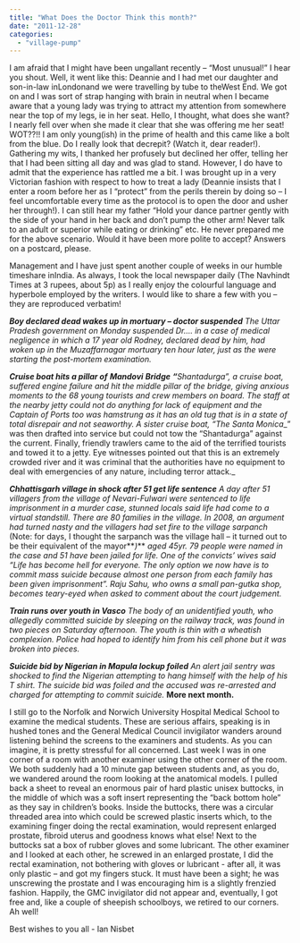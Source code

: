 ```yaml
---
title: "What Does the Doctor Think this month?"
date: "2011-12-28"
categories: 
  - "village-pump"
---
```


I am afraid that I might have been ungallant recently – “Most unusual!” I hear you shout. Well, it went like this: Deannie and I had met our daughter and son-in-law inLondonand we were travelling by tube to theWest End. We got on and I was sort of strap hanging with brain in neutral when I became aware that a young lady was trying to attract my attention from somewhere near the top of my legs, ie in her seat. Hello, I thought, what does she want? I nearly fell over when she made it clear that she was offering me her seat! WOT??!! I am only young(ish) in the prime of health and this came like a bolt from the blue. Do I really look that decrepit? (Watch it, dear reader!). Gathering my wits, I thanked her profusely but declined her offer, telling her that I had been sitting all day and was glad to stand. However, I do have to admit that the experience has rattled me a bit. I was brought up in a very Victorian fashion with respect to how to treat a lady (Deannie insists that I enter a room before her as I “protect” from the perils therein by doing so – I feel uncomfortable every time as the protocol is to open the door and usher her through!). I can still hear my father “Hold your dance partner gently with the side of your hand in her back and don’t pump the other arm! Never talk to an adult or superior while eating or drinking” etc. He never prepared me for the above scenario. Would it have been more polite to accept? Answers on a postcard, please.

Management and I have just spent another couple of weeks in our humble timeshare inIndia. As always, I took the local newspaper daily (The Navhindt Times at 3 rupees, about 5p) as I really enjoy the colourful language and hyperbole employed by the writers. I would like to share a few with you – they are reproduced verbatim!

**_Boy declared dead wakes up in mortuary – doctor suspended_** _The Uttar Pradesh government on Monday suspended Dr…. in a case of medical negligence in which a 17 year old Rodney, declared dead by him, had woken up in the Muzaffarnagar mortuary ten hour later, just as the were starting the post-mortem examination._

**_Cruise boat hits a pillar of_** **_Mandovi_** **_Bridge_** **_“_**_Shantadurga”, a cruise boat, suffered engine failure and hit the middle pillar of the bridge, giving anxious moments to the 68 young tourists and crew members on board. The staff at the nearby jetty could not do anything for lack of equipment and the Captain of Ports too was hamstrung as it has an old tug that is in a state of total disrepair and not seaworthy. A sister cruise boat, “The_ _Santa Monica__” was then drafted into service but could not tow the “Shantadurga” against the current. Finally, friendly trawlers came to the aid of the terrified tourists and towed it to a jetty. Eye witnesses pointed out that this is an extremely crowded river and it was criminal that the authorities have no equipment to deal with emergencies of any nature, including terror attack._

**_Chhattisgarh village in shock after 51 get life sentence_** _A day after 51 villagers from the_ _village_ _of_ _Nevari-Fulwari_ _were sentenced to life imprisonment in a murder case, stunned locals said life had come to a virtual standstill. There are 80 families in the village. In 2008, an argument had turned nasty and the villagers had set fire to the village sarpanch_ (Note: for days, I thought the sarpanch was the village hall – it turned out to be their equivalent of the mayor**_)_** _aged 45yr. 79 people were named in the case and 51 have been jailed for life. One of the convicts’ wives said “Life has become hell for everyone. The only option we now have is to commit mass suicide because almost one person from each family has been given imprisonment”. Raju Sahu, who owns a small pan-gutka shop, becomes teary-eyed when asked to comment about the court judgement._

**_Train runs over youth in Vasco_** _The body of an unidentified youth, who allegedly committed suicide by sleeping on the railway track, was found in two pieces on Saturday afternoon. The youth is thin with a wheatish complexion. Police had hoped to identify him from his cell phone but it was broken into pieces._

**_Suicide bid by Nigerian in Mapula lockup foiled_** _An alert jail sentry was shocked to find the Nigerian attempting to hang himself with the help of his T shirt. The suicide bid was foiled and the accused was re-arrested and charged for attempting to commit suicide._ **More next month.**

I still go to the Norfolk and Norwich University Hospital Medical School to examine the medical students. These are serious affairs, speaking is in hushed tones and the General Medical Council invigilator wanders around listening behind the screens to the examiners and students. As you can imagine, it is pretty stressful for all concerned. Last week I was in one corner of a room with another examiner using the other corner of the room. We both suddenly had a 10 minute gap between students and, as you do, we wandered around the room looking at the anatomical models. I pulled back a sheet to reveal an enormous pair of hard plastic unisex buttocks, in the middle of which was a soft insert representing the “back bottom hole” as they say in children’s books. Inside the buttocks, there was a circular threaded area into which could be screwed plastic inserts which, to the examining finger doing the rectal examination, would represent enlarged prostate, fibroid uterus and goodness knows what else! Next to the buttocks sat a box of rubber gloves and some lubricant. The other examiner and I looked at each other, he screwed in an enlarged prostate, I did the rectal examination, not bothering with gloves or lubricant - after all, it was only plastic – and got my fingers stuck. It must have been a sight; he was unscrewing the prostate and I was encouraging him is a slightly frenzied fashion. Happily, the GMC invigilator did not appear and, eventually, I got free and, like a couple of sheepish schoolboys, we retired to our corners. Ah well!

Best wishes to you all - Ian Nisbet
